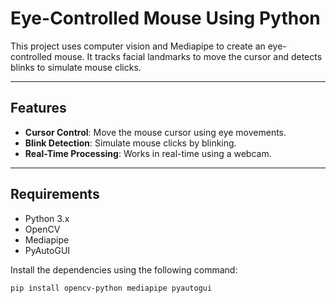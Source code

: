 # Eye-Controlled Mouse Using Python

This project uses computer vision and Mediapipe to create an eye-controlled mouse. It tracks facial landmarks to move the cursor and detects blinks to simulate mouse clicks.

---

## Features
- **Cursor Control**: Move the mouse cursor using eye movements.
- **Blink Detection**: Simulate mouse clicks by blinking.
- **Real-Time Processing**: Works in real-time using a webcam.

---

## Requirements
- Python 3.x
- OpenCV
- Mediapipe
- PyAutoGUI

Install the dependencies using the following command:
```bash
pip install opencv-python mediapipe pyautogui
